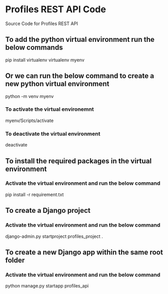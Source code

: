 # Profiles REST API Code

Source Code for Profiles REST API

## To add the python virtual environment run the below commands
pip install virtualenv
virtualenv myenv
## Or we can run the below command to create a new python virtual environment
python -m venv myenv
### To activate the virtual environemnt
myenv/Scripts/activate
### To deactivate the virtual environment
deactivate

## To install the required packages in the virtual environment
### Activate the virtual environment and run the below command
pip install -r requirement.txt

## To create a Django project
### Activate the virtual environment and run the below command
django-admin.py startproject profiles_project .

## To create a new Django app within the same root folder
### Activate the virtual environment and run the below command
python manage.py startapp profiles_api